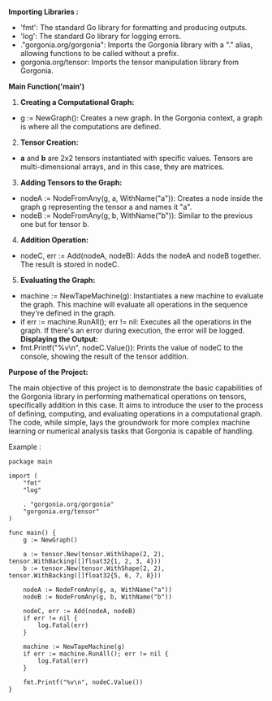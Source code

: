 **Importing Libraries :**

- 'fmt': The standard Go library for formatting and producing outputs.
- 'log': The standard Go library for logging errors.
- ."gorgonia.org/gorgonia": Imports the Gorgonia library with a "." alias, allowing functions to be called without a prefix.
- gorgonia.org/tensor: Imports the tensor manipulation library from Gorgonia.

**Main Function('main')**
1. **Creating a Computational Graph:** <br>
- g := NewGraph(): Creates a new graph. In the Gorgonia context,
a graph is where all the computations are defined.
2. **Tensor Creation:**
- **a** and **b** are 2x2 tensors instantiated with specific values. Tensors are multi-dimensional arrays,
and in this case, they are matrices.
3. **Adding Tensors to the Graph:**
- nodeA := NodeFromAny(g, a, WithName("a")): Creates a node inside the graph g representing the
tensor a and names it "a".
- nodeB := NodeFromAny(g, b, WithName("b")): Similar to the previous one but for tensor b.
4. **Addition Operation:**
- nodeC, err := Add(nodeA, nodeB): Adds the nodeA and nodeB together. The result is stored in nodeC.
5. **Evaluating the Graph:**
- machine := NewTapeMachine(g): Instantiates a new machine to evaluate the graph. This machine will evaluate all
operations in the sequence they're defined in the graph.
- if err := machine.RunAll(); err != nil: Executes all the operations in the graph.
If there's an error during execution, the error will be logged.
**Displaying the Output:**
- fmt.Printf("%v\n", nodeC.Value()): Prints the value of nodeC to the console,
showing the result of the tensor addition.

**Purpose of the Project:**
<p>
The main objective of this project is to demonstrate the basic capabilities of the Gorgonia library 
  in performing mathematical operations on tensors, specifically addition in this case. 
  It aims to introduce the user to the process of defining, computing, 
  and evaluating operations in a computational graph. The code, while simple, 
  lays the groundwork for more complex machine learning 
  or numerical analysis tasks that Gorgonia is capable of handling.
</p>

Example :
```
package main

import (
	"fmt"
	"log"

	. "gorgonia.org/gorgonia"
	"gorgonia.org/tensor"
)

func main() {
	g := NewGraph()

	a := tensor.New(tensor.WithShape(2, 2), tensor.WithBacking([]float32{1, 2, 3, 4}))
	b := tensor.New(tensor.WithShape(2, 2), tensor.WithBacking([]float32{5, 6, 7, 8}))

	nodeA := NodeFromAny(g, a, WithName("a"))
	nodeB := NodeFromAny(g, b, WithName("b"))

	nodeC, err := Add(nodeA, nodeB)
	if err != nil {
		log.Fatal(err)
	}

	machine := NewTapeMachine(g)
	if err := machine.RunAll(); err != nil {
		log.Fatal(err)
	}

	fmt.Printf("%v\n", nodeC.Value())
}

```

